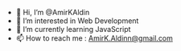 - 👋 Hi, I’m @AmirKAldin
- 👀 I’m interested in Web Development
- 🌱 I’m currently learning JavaScript
- 📫 How to reach me : AmirK.Aldinn@gmail.com

<!---
AmirKAldin/AmirKAldin is a ✨ special ✨ repository because its `README.md` (this file) appears on your GitHub profile.
You can click the Preview link to take a look at your changes.
--->
